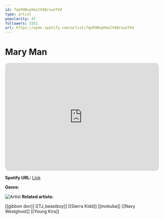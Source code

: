 ```yaml
---
id: 7qoFHNsphmiCV4QrxuxYVd
type: artist
popularity: 47
followers: 3351
url: https://open.spotify.com/artist/7qoFHNsphmiCV4QrxuxYVd
---
```

# Mary Man

<iframe style="border-radius:12px" src="https://open.spotify.com/embed/artist/7qoFHNsphmiCV4QrxuxYVd" width="100%" height="352" frameBorder="0" allowfullscreen="" allow="autoplay; clipboard-write; encrypted-media; fullscreen; picture-in-picture" loading="lazy"></iframe>

**Spotify URL:** [Link](https://open.spotify.com/artist/7qoFHNsphmiCV4QrxuxYVd)

**Genre:** 

![Artist](https://i.scdn.co/image/ab67616d0000b273521a220fff194eafd39c0f66)
**Related artists:**

[[gibbon don]]
[[TJ_beastboy]]
[[Sierra Kidd]]
[[mokuba]]
[[Navy Westghost]]
[[Young Kira]]
